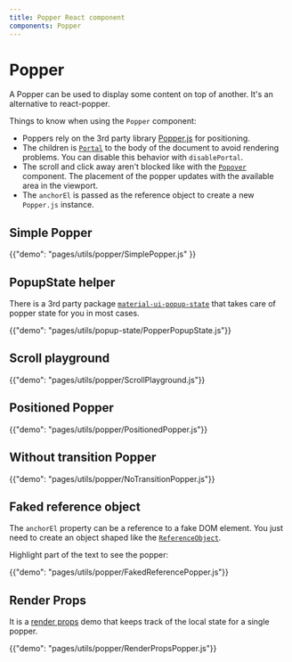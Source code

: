 ```yaml
---
title: Popper React component
components: Popper
---
```


# Popper

<p class="description">A Popper can be used to display some content on top of another. It's an alternative to react-popper.</p>

Things to know when using the `Popper` component:

- Poppers rely on the 3rd party library [Popper.js](https://github.com/FezVrasta/popper.js) for positioning.
- The children is [`Portal`](/utils/portal/) to the body of the document to avoid rendering problems.
You can disable this behavior with `disablePortal`.
- The scroll and click away aren't blocked like with the [`Popover`](/utils/popover/) component.
The placement of the popper updates with the available area in the viewport.
- The `anchorEl` is passed as the reference object to create a new `Popper.js` instance.

## Simple Popper

{{"demo": "pages/utils/popper/SimplePopper.js" }}

## PopupState helper

There is a 3rd party package [`material-ui-popup-state`](https://github.com/jcoreio/material-ui-popup-state) that takes care of popper
state for you in most cases.

{{"demo": "pages/utils/popup-state/PopperPopupState.js"}}

## Scroll playground

{{"demo": "pages/utils/popper/ScrollPlayground.js"}}

## Positioned Popper

{{"demo": "pages/utils/popper/PositionedPopper.js"}}

## Without transition Popper

{{"demo": "pages/utils/popper/NoTransitionPopper.js"}}

## Faked reference object

The `anchorEl` property can be a reference to a fake DOM element.
You just need to create an object shaped like the [`ReferenceObject`](https://github.com/FezVrasta/popper.js/blob/0642ce0ddeffe3c7c033a412d4d60ce7ec8193c3/packages/popper/index.d.ts#L118-L123).

Highlight part of the text to see the popper:

{{"demo": "pages/utils/popper/FakedReferencePopper.js"}}

## Render Props

It is a [render props](https://reactjs.org/docs/render-props.html) demo that
keeps track of the local state for a single popper.

{{"demo": "pages/utils/popper/RenderPropsPopper.js"}}
